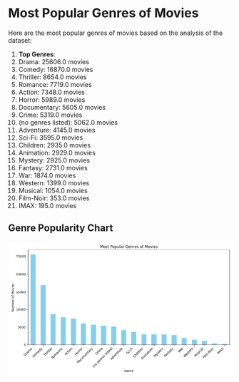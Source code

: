# Most Popular Genres of Movies

Here are the most popular genres of movies based on the analysis of the dataset:

1. **Top Genres**:
1. Drama: 25606.0 movies
2. Comedy: 16870.0 movies
3. Thriller: 8654.0 movies
4. Romance: 7719.0 movies
5. Action: 7348.0 movies
6. Horror: 5989.0 movies
7. Documentary: 5605.0 movies
8. Crime: 5319.0 movies
9. (no genres listed): 5062.0 movies
10. Adventure: 4145.0 movies
11. Sci-Fi: 3595.0 movies
12. Children: 2935.0 movies
13. Animation: 2929.0 movies
14. Mystery: 2925.0 movies
15. Fantasy: 2731.0 movies
16. War: 1874.0 movies
17. Western: 1399.0 movies
18. Musical: 1054.0 movies
19. Film-Noir: 353.0 movies
20. IMAX: 195.0 movies


## Genre Popularity Chart

![Genre Popularity Chart](genre_popularity_chart.png)
